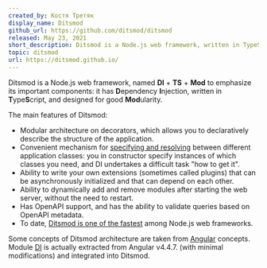 ```yaml
---
created_by: Костя Третяк
display_name: Ditsmod
github_url: https://github.com/ditsmod/ditsmod
released: May 23, 2021
short_description: Ditsmod is a Node.js web framework, written in TypeScript.
topic: ditsmod
url: https://ditsmod.github.io/
---
```

Ditsmod is a Node.js web framework, named **DI** + **TS** + **Mod** to emphasize its important components: it has **D**ependency **I**njection, written in **T**ype**S**cript, and designed for good **Mod**ularity.

The main features of Ditsmod:

- Modular architecture on decorators, which allows you to declaratively describe the structure of the application.
- Convenient mechanism for [specifying and resolving][8] between different application classes: you in constructor specify instances of which classes you need, and DI undertakes a difficult task "how to get it".
- Ability to write your own extensions (sometimes called plugins) that can be asynchronously initialized and that can depend on each other.
- Ability to dynamically add and remove modules after starting the web server, without the need to restart.
- Has OpenAPI support, and has the ability to validate queries based on OpenAPI metadata.
- To date, [Ditsmod is one of the fastest][14] among Node.js web frameworks.

Some concepts of Ditsmod architecture are taken from [Angular][9] concepts. Module [DI][11] is actually extracted from Angular v4.4.7. (with minimal modifications) and integrated into Ditsmod.


[8]: https://en.wikipedia.org/wiki/Dependency_injection
[9]: https://github.com/angular/angular
[11]: https://github.com/ts-stack/di
[14]: https://github.com/ditsmod/vs-webframework#readme
